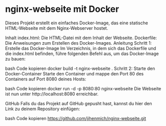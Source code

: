 # nginx-webseite mit Docker
Dieses Projekt erstellt ein einfaches Docker-Image, das eine statische HTML-Webseite mit dem Nginx-Webserver hostet.

Inhalt
index.html: Die HTML-Datei mit dem Inhalt der Webseite.
Dockerfile: Die Anweisungen zum Erstellen des Docker-Images.
Anleitung
Schritt 1: Erstelle das Docker-Image
Im Verzeichnis, in dem sich das Dockerfile und die index.html befinden, führe folgenden Befehl aus, um das Docker-Image zu bauen:

bash
Code kopieren
docker build -t nginx-webseite .
Schritt 2: Starte den Docker-Container
Starte den Container und mappe den Port 80 des Containers auf Port 8080 deines Hosts:

bash
Code kopieren
docker run -d -p 8080:80 nginx-webseite
Die Webseite ist nun unter http://localhost:8080 erreichbar.

GitHub
Falls du das Projekt auf GitHub gepusht hast, kannst du hier den Link zu deinem Repository einfügen:

bash
Code kopieren
https://github.com/jihenmich/nginx-webseite.git


